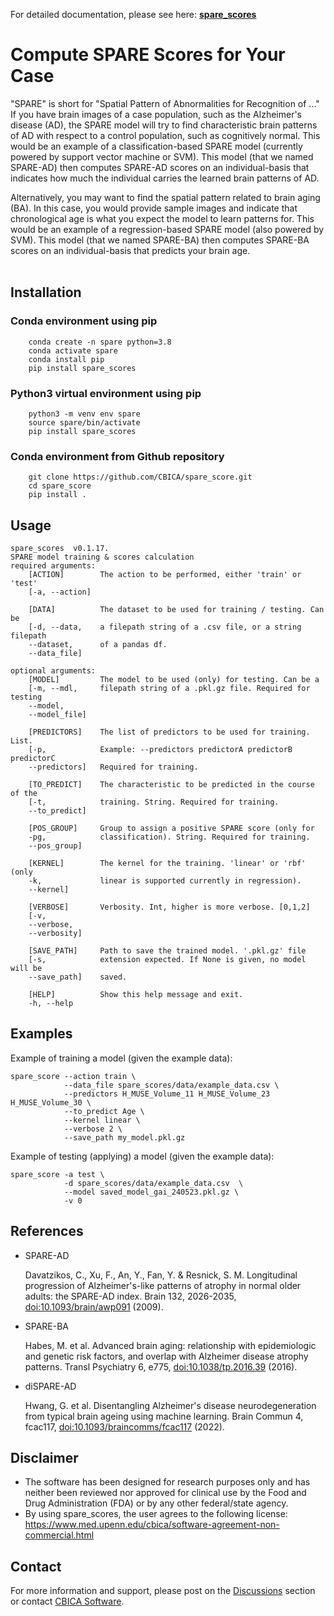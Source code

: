 For detailed documentation, please see here: **[spare_scores](https://cbica.github.io/spare_score/)**

# Compute SPARE Scores for Your Case
"SPARE" is short for "Spatial Pattern of Abnormalities for Recognition of ..." If you have brain images of a case population, such as the Alzheimer's disease (AD), the SPARE model will try to find characteristic brain patterns of AD with respect to a control population, such as cognitively normal. This would be an example of a classification-based SPARE model (currently powered by support vector machine or SVM). This model (that we named SPARE-AD) then computes SPARE-AD scores on an individual-basis that indicates how much the individual carries the learned brain patterns of AD.

Alternatively, you may want to find the spatial pattern related to brain aging (BA). In this case, you would provide sample images and indicate that chronological age is what you expect the model to learn patterns for. This would be an example of a regression-based SPARE model (also powered by SVM). This model (that we named SPARE-BA) then computes SPARE-BA scores on an individual-basis that predicts your brain age.
<br /><br />

## Installation

### Conda environment using pip
```
    conda create -n spare python=3.8
    conda activate spare
    conda install pip
    pip install spare_scores
```

### Python3 virtual environment using pip
```
    python3 -m venv env spare
    source spare/bin/activate
    pip install spare_scores
```

### Conda environment from Github repository
```
    git clone https://github.com/CBICA/spare_score.git
    cd spare_score
    pip install .
```


## Usage
```
spare_scores  v0.1.17.
SPARE model training & scores calculation
required arguments:
    [ACTION]        The action to be performed, either 'train' or 'test'
    [-a, --action]

    [DATA]          The dataset to be used for training / testing. Can be 
    [-d, --data,    a filepath string of a .csv file, or a string filepath  
    --dataset,      of a pandas df. 
    --data_file]    
                    
optional arguments:
    [MODEL]         The model to be used (only) for testing. Can be a 
    [-m, --mdl,     filepath string of a .pkl.gz file. Required for testing
    --model,        
    --model_file]

    [PREDICTORS]    The list of predictors to be used for training. List.
    [-p,            Example: --predictors predictorA predictorB predictorC
    --predictors]   Required for training.

    [TO_PREDICT]    The characteristic to be predicted in the course of the
    [-t,            training. String. Required for training.
    --to_predict]

    [POS_GROUP]     Group to assign a positive SPARE score (only for 
    -pg,            classification). String. Required for training.
    --pos_group]

    [KERNEL]        The kernel for the training. 'linear' or 'rbf' (only 
    -k,             linear is supported currently in regression).
    --kernel]

    [VERBOSE]       Verbosity. Int, higher is more verbose. [0,1,2]     
    [-v, 
    --verbose, 
    --verbosity]

    [SAVE_PATH]     Path to save the trained model. '.pkl.gz' file 
    [-s,            extension expected. If None is given, no model will be 
    --save_path]    saved.
    
    [HELP]          Show this help message and exit.
    -h, --help
```

## Examples
<p>Example of training a model (given the example data):</p>

```
spare_score --action train \
            --data_file spare_scores/data/example_data.csv \
            --predictors H_MUSE_Volume_11 H_MUSE_Volume_23 H_MUSE_Volume_30 \
            --to_predict Age \
            --kernel linear \
            --verbose 2 \
            --save_path my_model.pkl.gz
```

<p>Example of testing (applying) a model (given the example data):</p>

```
spare_score -a test \
            -d spare_scores/data/example_data.csv  \
            --model saved_model_gai_240523.pkl.gz \
            -v 0
```

## References
- SPARE-AD

  Davatzikos, C., Xu, F., An, Y., Fan, Y. & Resnick, S. M. Longitudinal progression of Alzheimer's-like patterns of atrophy in normal older adults: the SPARE-AD index. Brain 132, 2026-2035, [doi:10.1093/brain/awp091](https://doi.org/10.1093/brain/awp091) (2009).

- SPARE-BA

  Habes, M. et al. Advanced brain aging: relationship with epidemiologic and genetic risk factors, and overlap with Alzheimer disease atrophy patterns. Transl Psychiatry 6, e775, [doi:10.1038/tp.2016.39](https://doi.org/10.1038/tp.2016.39) (2016).

- diSPARE-AD

  Hwang, G. et al. Disentangling Alzheimer's disease neurodegeneration from typical brain ageing using machine learning. Brain Commun 4, fcac117, [doi:10.1093/braincomms/fcac117](https://doi.org/10.1093/braincomms/fcac117) (2022).

## Disclaimer
- The software has been designed for research purposes only and has neither been reviewed nor approved for clinical use by the Food and Drug Administration (FDA) or by any other federal/state agency.
- By using spare_scores, the user agrees to the following license: https://www.med.upenn.edu/cbica/software-agreement-non-commercial.html

## Contact
For more information and support, please post on the [Discussions](https://github.com/CBICA/spare_score/discussionss) section or contact <a href="mailto:software@cbica.upenn.edu">CBICA Software</a>.
